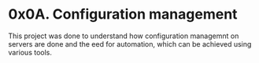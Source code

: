 # 0x0A. Configuration management

This project was done to understand how configuration
managemnt on servers are done and the  eed for automation,
which can be achieved using various tools.
